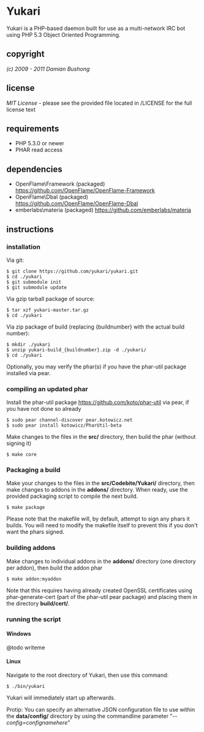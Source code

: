 # Yukari

Yukari is a PHP-based daemon built for use as a multi-network IRC bot using PHP 5.3 Object Oriented Programming.

## copyright

*(c) 2009 - 2011 Damian Bushong*

## license

 *MIT License* - please see the provided file located in /LICENSE for the full license text

## requirements

* PHP 5.3.0 or newer
* PHAR read access

## dependencies

* OpenFlame\Framework (packaged) <https://github.com/OpenFlame/OpenFlame-Framework>
* OpenFlame\Dbal (packaged) <https://github.com/OpenFlame/OpenFlame-Dbal>
* emberlabs\materia (packaged) <https://github.com/emberlabs/materia>

## instructions

### installation

Via git:

    $ git clone https://github.com/yukari/yukari.git
    $ cd ./yukari
    $ git submodule init
    $ git submodule update

Via gzip tarball package of source:

    $ tar xzf yukari-master.tar.gz
    $ cd ./yukari

Via zip package of build (replacing {buildnumber} with the actual build number):

    $ mkdir ./yukari
    $ unzip yukari-build_{buildnumber}.zip -d ./yukari/
    $ cd ./yukari

Optionally, you may verify the phar(s) if you have the phar-util package installed via pear.

### compiling an updated phar

Install the phar-util package <https://github.com/koto/phar-util> via pear, if you have not done so already

    $ sudo pear channel-discover pear.kotowicz.net
    $ sudo pear install kotowicz/PharUtil-beta

Make changes to the files in the **src/** directory, then build the phar (without signing it)

    $ make core

### Packaging a build

Make your changes to the files in the **src/Codebite/Yukari/** directory, then make changes to addons in the **addons/** directory.  When ready, use the provided packaging script to compile the next build.

    $ make package

Please note that the makefile will, by default, attempt to sign any phars it builds.  You will need to modify the makefile itself to prevent this if you don't want the phars signed.

### building addons

Make changes to individual addons in the **addons/** directory (one directory per addon), then build the addon phar

    $ make addon:myaddon

Note that this requires having already created OpenSSL certificates using phar-generate-cert (part of the phar-util pear package) and placing them in the directory **build/cert/**.

### running the script

#### Windows

@todo writeme

#### Linux

Navigate to the root directory of Yukari, then use this command:

	$ ./bin/yukari

Yukari will immediately start up afterwards.

Protip: You can specify an alternative JSON configuration file to use within the **data/config/** directory by using the commandline parameter "*--config=confignamehere*"
